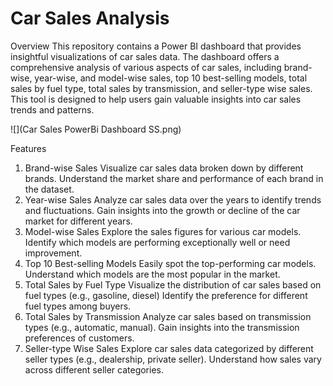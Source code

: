 # Car Sales Analysis
Overview
This repository contains a Power BI dashboard that provides insightful visualizations of car sales data. The dashboard offers a comprehensive analysis of various aspects of car sales, including brand-wise, year-wise, and model-wise sales, top 10 best-selling models, total sales by fuel type, total sales by transmission, and seller-type wise sales. This tool is designed to help users gain valuable insights into car sales trends and patterns.

![](Car Sales PowerBi Dashboard SS.png)

Features
1. Brand-wise Sales
Visualize car sales data broken down by different brands.
Understand the market share and performance of each brand in the dataset.
2. Year-wise Sales
Analyze car sales data over the years to identify trends and fluctuations.
Gain insights into the growth or decline of the car market for different years.
3. Model-wise Sales
Explore the sales figures for various car models.
Identify which models are performing exceptionally well or need improvement.
4. Top 10 Best-selling Models
Easily spot the top-performing car models.
Understand which models are the most popular in the market.
5. Total Sales by Fuel Type
Visualize the distribution of car sales based on fuel types (e.g., gasoline, diesel)
Identify the preference for different fuel types among buyers.
6. Total Sales by Transmission
Analyze car sales based on transmission types (e.g., automatic, manual).
Gain insights into the transmission preferences of customers.
7. Seller-type Wise Sales
Explore car sales data categorized by different seller types (e.g., dealership, private seller).
Understand how sales vary across different seller categories.
